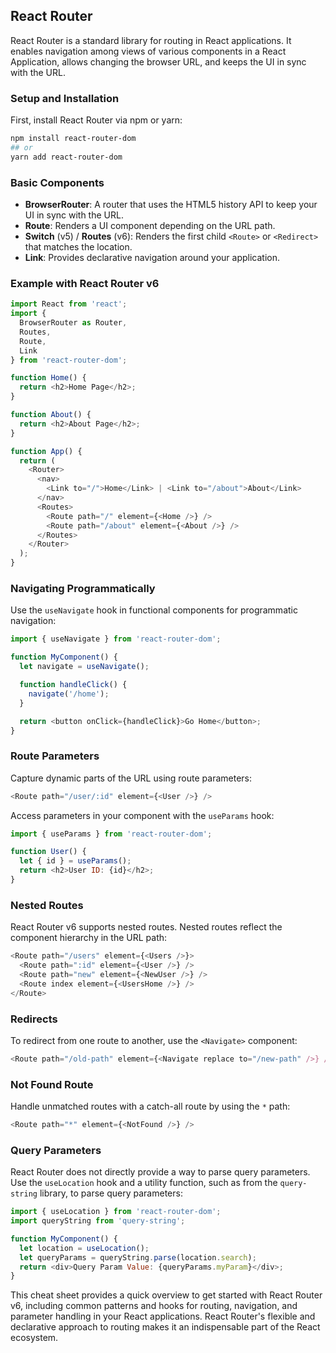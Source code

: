 ## React Router

React Router is a standard library for routing in React applications. It enables navigation among views of various components in a React Application, allows changing the browser URL, and keeps the UI in sync with the URL.

### Setup and Installation

First, install React Router via npm or yarn:

```bash
npm install react-router-dom
## or
yarn add react-router-dom
```

### Basic Components

- **BrowserRouter**: A router that uses the HTML5 history API to keep your UI in sync with the URL.
- **Route**: Renders a UI component depending on the URL path.
- **Switch** (v5) / **Routes** (v6): Renders the first child `<Route>` or `<Redirect>` that matches the location.
- **Link**: Provides declarative navigation around your application.

### Example with React Router v6

```javascript
import React from 'react';
import {
  BrowserRouter as Router,
  Routes,
  Route,
  Link
} from 'react-router-dom';

function Home() {
  return <h2>Home Page</h2>;
}

function About() {
  return <h2>About Page</h2>;
}

function App() {
  return (
    <Router>
      <nav>
        <Link to="/">Home</Link> | <Link to="/about">About</Link>
      </nav>
      <Routes>
        <Route path="/" element={<Home />} />
        <Route path="/about" element={<About />} />
      </Routes>
    </Router>
  );
}
```

### Navigating Programmatically

Use the `useNavigate` hook in functional components for programmatic navigation:

```javascript
import { useNavigate } from 'react-router-dom';

function MyComponent() {
  let navigate = useNavigate();

  function handleClick() {
    navigate('/home');
  }

  return <button onClick={handleClick}>Go Home</button>;
}
```

### Route Parameters

Capture dynamic parts of the URL using route parameters:

```javascript
<Route path="/user/:id" element={<User />} />
```

Access parameters in your component with the `useParams` hook:

```javascript
import { useParams } from 'react-router-dom';

function User() {
  let { id } = useParams();
  return <h2>User ID: {id}</h2>;
}
```

### Nested Routes

React Router v6 supports nested routes. Nested routes reflect the component hierarchy in the URL path:

```javascript
<Route path="/users" element={<Users />}>
  <Route path=":id" element={<User />} />
  <Route path="new" element={<NewUser />} />
  <Route index element={<UsersHome />} />
</Route>
```

### Redirects

To redirect from one route to another, use the `<Navigate>` component:

```javascript
<Route path="/old-path" element={<Navigate replace to="/new-path" />} />
```

### Not Found Route

Handle unmatched routes with a catch-all route by using the `*` path:

```javascript
<Route path="*" element={<NotFound />} />
```

### Query Parameters

React Router does not directly provide a way to parse query parameters. Use the `useLocation` hook and a utility function, such as from the `query-string` library, to parse query parameters:

```javascript
import { useLocation } from 'react-router-dom';
import queryString from 'query-string';

function MyComponent() {
  let location = useLocation();
  let queryParams = queryString.parse(location.search);
  return <div>Query Param Value: {queryParams.myParam}</div>;
}
```

This cheat sheet provides a quick overview to get started with React Router v6, including common patterns and hooks for routing, navigation, and parameter handling in your React applications. React Router's flexible and declarative approach to routing makes it an indispensable part of the React ecosystem.